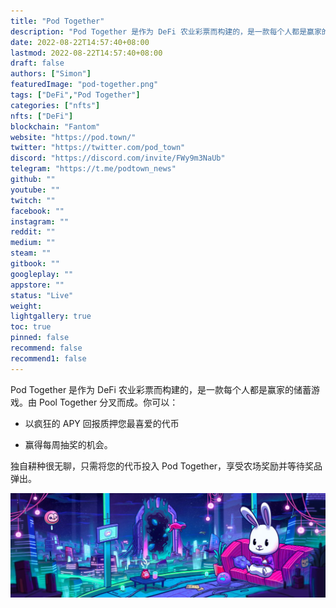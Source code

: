```yaml
---
title: "Pod Together"
description: "Pod Together 是作为 DeFi 农业彩票而构建的，是一款每个人都是赢家的储蓄游戏。"
date: 2022-08-22T14:57:40+08:00
lastmod: 2022-08-22T14:57:40+08:00
draft: false
authors: ["Simon"]
featuredImage: "pod-together.png"
tags: ["DeFi","Pod Together"]
categories: ["nfts"]
nfts: ["DeFi"]
blockchain: "Fantom"
website: "https://pod.town/"
twitter: "https://twitter.com/pod_town"
discord: "https://discord.com/invite/FWy9m3NaUb"
telegram: "https://t.me/podtown_news"
github: ""
youtube: ""
twitch: ""
facebook: ""
instagram: ""
reddit: ""
medium: ""
steam: ""
gitbook: ""
googleplay: ""
appstore: ""
status: "Live"
weight: 
lightgallery: true
toc: true
pinned: false
recommend: false
recommend1: false
---
```

Pod Together 是作为 DeFi 农业彩票而构建的，是一款每个人都是赢家的储蓄游戏。由 Pool Together 分叉而成。你可以： 

- 以疯狂的 APY 回报质押您最喜爱的代币 

- 赢得每周抽奖的机会。 

独自耕种很无聊，只需将您的代币投入 Pod Together，享受农场奖励并等待奖品弹出。

![配图](108025698460.jpg)